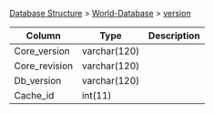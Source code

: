 [Database Structure](Database-Structure) > [World-Database](World-Database) > [version](version)

Column | Type | Description
--- | --- | ---
Core_version | varchar(120) | 
Core_revision | varchar(120) | 
Db_version | varchar(120) | 
Cache_id | int(11) | 

